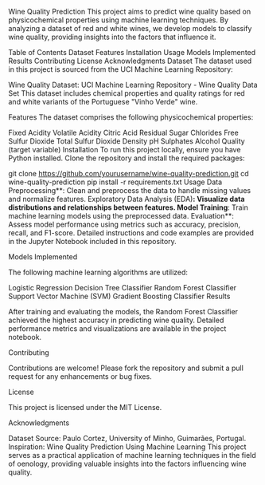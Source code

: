 Wine Quality Prediction
This project aims to predict wine quality based on physicochemical properties using machine learning techniques. By analyzing a dataset of red and white wines, we develop models to classify wine quality, providing insights into the factors that influence it.

Table of Contents
Dataset
Features
Installation
Usage
Models Implemented
Results
Contributing
License
Acknowledgments
Dataset
The dataset used in this project is sourced from the UCI Machine Learning Repository:

Wine Quality Dataset: UCI Machine Learning Repository - Wine Quality Data Set
This dataset includes chemical properties and quality ratings for red and white variants of the Portuguese "Vinho Verde" wine.

Features
The dataset comprises the following physicochemical properties:

Fixed Acidity
Volatile Acidity
Citric Acid
Residual Sugar
Chlorides
Free Sulfur Dioxide
Total Sulfur Dioxide
Density
pH
Sulphates
Alcohol
Quality (target variable)
Installation
To run this project locally, ensure you have Python installed. Clone the repository and install the required packages:

git clone https://github.com/yourusername/wine-quality-prediction.git
cd wine-quality-prediction
pip install -r requirements.txt
Usage
Data Preprocessing**: Clean and preprocess the data to handle missing values and normalize features.
Exploratory Data Analysis (EDA)**: Visualize data distributions and relationships between features.
Model Training**: Train machine learning models using the preprocessed data.
Evaluation**: Assess model performance using metrics such as accuracy, precision, recall, and F1-score.
Detailed instructions and code examples are provided in the Jupyter Notebook included in this repository.

Models Implemented

The following machine learning algorithms are utilized:

Logistic Regression
Decision Tree Classifier
Random Forest Classifier
Support Vector Machine (SVM)
Gradient Boosting Classifier
Results

After training and evaluating the models, the Random Forest Classifier achieved the highest accuracy in predicting wine quality. Detailed performance metrics and visualizations are available in the project notebook.

Contributing

Contributions are welcome! Please fork the repository and submit a pull request for any enhancements or bug fixes.

License

This project is licensed under the MIT License.

Acknowledgments

Dataset Source: Paulo Cortez, University of Minho, Guimarães, Portugal.
Inspiration: Wine Quality Prediction Using Machine Learning
This project serves as a practical application of machine learning techniques in the field of oenology, providing valuable insights into the factors influencing wine quality.
